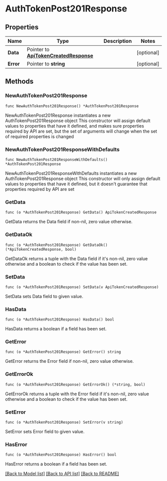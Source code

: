 # AuthTokenPost201Response

## Properties

Name | Type | Description | Notes
------------ | ------------- | ------------- | -------------
**Data** | Pointer to [**ApiTokenCreatedResponse**](ApiTokenCreatedResponse.md) |  | [optional] 
**Error** | Pointer to **string** |  | [optional] 

## Methods

### NewAuthTokenPost201Response

`func NewAuthTokenPost201Response() *AuthTokenPost201Response`

NewAuthTokenPost201Response instantiates a new AuthTokenPost201Response object
This constructor will assign default values to properties that have it defined,
and makes sure properties required by API are set, but the set of arguments
will change when the set of required properties is changed

### NewAuthTokenPost201ResponseWithDefaults

`func NewAuthTokenPost201ResponseWithDefaults() *AuthTokenPost201Response`

NewAuthTokenPost201ResponseWithDefaults instantiates a new AuthTokenPost201Response object
This constructor will only assign default values to properties that have it defined,
but it doesn't guarantee that properties required by API are set

### GetData

`func (o *AuthTokenPost201Response) GetData() ApiTokenCreatedResponse`

GetData returns the Data field if non-nil, zero value otherwise.

### GetDataOk

`func (o *AuthTokenPost201Response) GetDataOk() (*ApiTokenCreatedResponse, bool)`

GetDataOk returns a tuple with the Data field if it's non-nil, zero value otherwise
and a boolean to check if the value has been set.

### SetData

`func (o *AuthTokenPost201Response) SetData(v ApiTokenCreatedResponse)`

SetData sets Data field to given value.

### HasData

`func (o *AuthTokenPost201Response) HasData() bool`

HasData returns a boolean if a field has been set.

### GetError

`func (o *AuthTokenPost201Response) GetError() string`

GetError returns the Error field if non-nil, zero value otherwise.

### GetErrorOk

`func (o *AuthTokenPost201Response) GetErrorOk() (*string, bool)`

GetErrorOk returns a tuple with the Error field if it's non-nil, zero value otherwise
and a boolean to check if the value has been set.

### SetError

`func (o *AuthTokenPost201Response) SetError(v string)`

SetError sets Error field to given value.

### HasError

`func (o *AuthTokenPost201Response) HasError() bool`

HasError returns a boolean if a field has been set.


[[Back to Model list]](../README.md#documentation-for-models) [[Back to API list]](../README.md#documentation-for-api-endpoints) [[Back to README]](../README.md)


